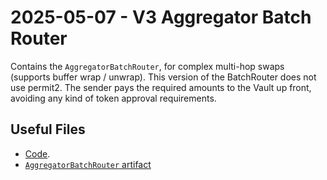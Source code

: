 # 2025-05-07 - V3 Aggregator Batch Router

Contains the `AggregatorBatchRouter`, for complex multi-hop swaps (supports buffer wrap / unwrap). This version of the BatchRouter does not use permit2. The sender pays the required amounts to the Vault up front, avoiding any kind of token approval requirements.

## Useful Files

- [Code](https://github.com/balancer/balancer-v3-monorepo/commit/36ff00582ed1e75bd3b58b5c4394f5285df9da84).
- [`AggregatorBatchRouter` artifact](./artifact/AggregatorBatchRouter.json)


